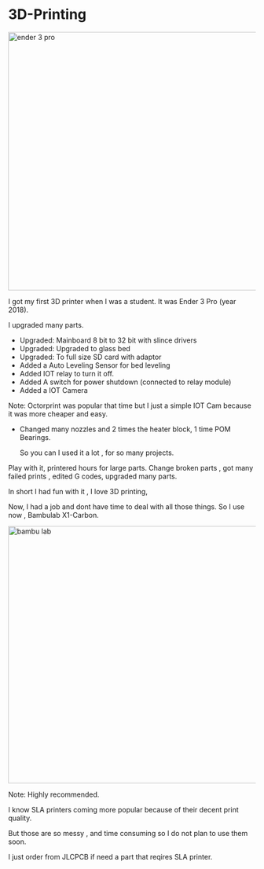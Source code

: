# 3D-Printing


<img width="526" alt="ender 3 pro" src="https://github.com/user-attachments/assets/f49eaa30-b328-4ab5-be89-65dce125ddfc" />

I got my first 3D printer when I was a student. It was Ender 3 Pro (year 2018).

I upgraded many parts. 
- Upgraded: Mainboard 8 bit to 32 bit with slince drivers
- Upgraded: Upgraded to glass bed
- Upgraded: To full size SD card with adaptor
- Added a Auto Leveling Sensor for bed leveling
- Added IOT relay to turn it off.
- Added A switch for power shutdown (connected to relay module)
- Added a IOT Camera
  
Note: Octorprint was popular that time but I just a simple IOT Cam because it was more cheaper and easy.
- Changed many nozzles and 2 times the heater block, 1 time POM Bearings.

  So you can I used it a lot , for so many projects.

Play with it, printered hours for large parts. Change broken parts , got many failed prints , edited G codes, upgraded many parts. 

In short I had fun with it , I love 3D printing,

Now, I had a job and dont have time to deal with all those things. So I use now , Bambulab X1-Carbon. 

<img width="524" alt="bambu lab" src="https://github.com/user-attachments/assets/a1ef64b8-73d4-4d8e-925d-1dc28542e99e" />


Note: Highly recommended.


I know SLA printers coming more popular because of their decent print quality.

But those are so messy , and time consuming so I do not plan to use them soon.

I just order from JLCPCB if need a part that reqires SLA printer.
